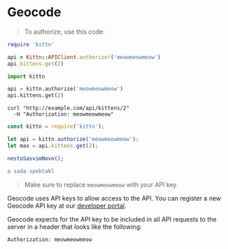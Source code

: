 # Geocode

> To authorize, use this code:


```ruby
require 'kittn'

api = Kittn::APIClient.authorize!('meowmeowmeow')
api.kittens.get(2)
```

```python
import kittn

api = kittn.authorize('meowmeowmeow')
api.kittens.get(2)
```

```shell
curl "http://example.com/api/kittens/2"
  -H "Authorization: meowmeowmeow"
```

```javascript
const kittn = require('kittn');

let api = kittn.authorize('meowmeowmeow');
let max = api.kittens.get(2);
```

```erlang
nestoSasvimNovo();

a sada spektakl
```


> Make sure to replace `meowmeowmeow` with your API key.

Geocode uses API keys to allow access to the API. You can register a new Geocode API key at our [developer portal](http://example.com/developers).

Geocode expects for the API key to be included in all API requests to the server in a header that looks like the following:

`Authorization: meowmeowmeow`